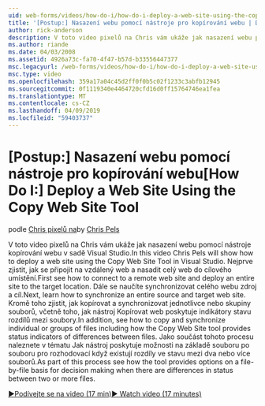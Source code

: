 ```yaml
---
uid: web-forms/videos/how-do-i/how-do-i-deploy-a-web-site-using-the-copy-web-site-tool
title: '[Postup:] Nasazení webu pomocí nástroje pro kopírování webu | Dokumentace Microsoftu'
author: rick-anderson
description: V toto video pixelů na Chris vám ukáže jak nasazení webu pomocí nástroje kopírování webu v sadě Visual Studio. Nejdřív zjistěte, jak připojit na vzdálený web a...
ms.author: riande
ms.date: 04/03/2008
ms.assetid: 4926a73c-fa70-4f47-b57d-b33556447377
msc.legacyurl: /web-forms/videos/how-do-i/how-do-i-deploy-a-web-site-using-the-copy-web-site-tool
msc.type: video
ms.openlocfilehash: 359a17a04c45d2ff0f0b5c02f1233c3abfb12945
ms.sourcegitcommit: 0f1119340e4464720cfd16d0ff15764746ea1fea
ms.translationtype: MT
ms.contentlocale: cs-CZ
ms.lasthandoff: 04/09/2019
ms.locfileid: "59403737"
---
```

# <a name="how-do-i-deploy-a-web-site-using-the-copy-web-site-tool"></a><span data-ttu-id="13fae-104">[Postup:] Nasazení webu pomocí nástroje pro kopírování webu</span><span class="sxs-lookup"><span data-stu-id="13fae-104">[How Do I:] Deploy a Web Site Using the Copy Web Site Tool</span></span>

<span data-ttu-id="13fae-105">podle [Chris pixelů na](https://twitter.com/chrispels)</span><span class="sxs-lookup"><span data-stu-id="13fae-105">by [Chris Pels](https://twitter.com/chrispels)</span></span>

<span data-ttu-id="13fae-106">V toto video pixelů na Chris vám ukáže jak nasazení webu pomocí nástroje kopírování webu v sadě Visual Studio.</span><span class="sxs-lookup"><span data-stu-id="13fae-106">In this video Chris Pels will show how to deploy a web site using the Copy Web Site Tool in Visual Studio.</span></span> <span data-ttu-id="13fae-107">Nejprve zjistit, jak se připojit na vzdálený web a nasadit celý web do cílového umístění.</span><span class="sxs-lookup"><span data-stu-id="13fae-107">First see how to connect to a remote web site and deploy an entire site to the target location.</span></span> <span data-ttu-id="13fae-108">Dále se naučíte synchronizovat celého webu zdroj a cíl.</span><span class="sxs-lookup"><span data-stu-id="13fae-108">Next, learn how to synchronize an entire source and target web site.</span></span> <span data-ttu-id="13fae-109">Kromě toho zjistit, jak kopírovat a synchronizovat jednotlivce nebo skupiny souborů, včetně toho, jak nástroj Kopírovat web poskytuje indikátory stavu rozdílů mezi soubory.</span><span class="sxs-lookup"><span data-stu-id="13fae-109">In addition, see how to copy and synchronize individual or groups of files including how the Copy Web Site tool provides status indicators of differences between files.</span></span> <span data-ttu-id="13fae-110">Jako součást tohoto procesu naleznete v tématu Jak nástroj poskytuje možnosti na základě souboru po souboru pro rozhodovací když existují rozdíly ve stavu mezi dva nebo více souborů.</span><span class="sxs-lookup"><span data-stu-id="13fae-110">As part of this process see how the tool provides options on a file-by-file basis for decision making when there are differences in status between two or more files.</span></span>

[<span data-ttu-id="13fae-111">&#9654;Podívejte se na video (17 min)</span><span class="sxs-lookup"><span data-stu-id="13fae-111">&#9654; Watch video (17 minutes)</span></span>](https://channel9.msdn.com/Blogs/ASP-NET-Site-Videos/how-do-i-deploy-a-web-site-using-the-copy-web-site-tool)
